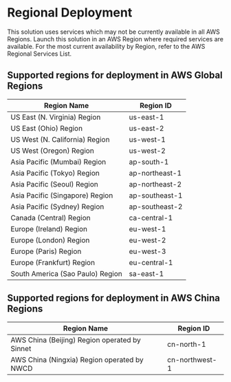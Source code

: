 # Regional Deployment

This solution uses services which may not be currently available in all AWS Regions. Launch this solution in an AWS Region where required services are available. For the most current availability by Region, refer to the AWS Regional Services List.

## Supported regions for deployment in AWS Global Regions

| Region Name | Region ID |
|----------|-------|
| US East (N. Virginia) Region | us-east-1
| US East (Ohio) Region | us-east-2
| US West (N. California) Region | us-west-1
| US West (Oregon) Region | us-west-2
| Asia Pacific (Mumbai) Region | ap-south-1
| Asia Pacific (Tokyo) Region | ap-northeast-1
| Asia Pacific (Seoul) Region | ap-northeast-2
| Asia Pacific (Singapore) Region | ap-southeast-1
| Asia Pacific (Sydney) Region | ap-southeast-2
| Canada (Central) Region | ca-central-1
| Europe (Ireland) Region | eu-west-1
| Europe (London) Region | eu-west-2
| Europe (Paris) Region | eu-west-3
| Europe (Frankfurt) Region | eu-central-1
| South America (Sao Paulo) Region | sa-east-1


## Supported regions for deployment in AWS China Regions

| Region Name | Region ID |
|----------|-------|
| AWS China (Beijing) Region operated by Sinnet | cn-north-1
| AWS China (Ningxia) Region operated by NWCD | cn-northwest-1